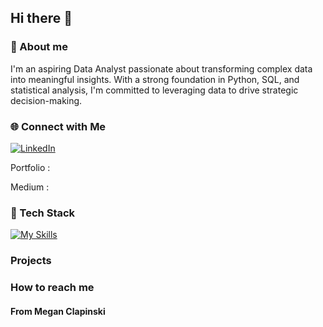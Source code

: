 ## Hi there 👋

### 🚀 About me
I'm an aspiring Data Analyst passionate about transforming complex data into meaningful insights. With a strong foundation in Python, SQL, and statistical analysis, I'm committed to leveraging data to drive strategic decision-making. 
### 🌐 Connect with Me 

<a href="https://www.linkedin.com/in/megan-clapinski-67b5622ab/" target="_blank"><img src="https://img.shields.io/badge/LinkedIn-%230077B5.svg?&style=flat-square&logo=linkedin&logoColor=white" alt="LinkedIn"></a>

Portfolio : 

Medium : 

### 👾 Tech Stack
[![My Skills](https://skillicons.dev/icons?i=js,html,css,bootstrap,js,mongodb,mysql,py)](https://skillicons.dev)
### Projects 


### How to reach me 


#### From Megan Clapinski 


